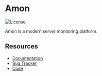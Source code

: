 Amon
===============================================

[![License](https://img.shields.io/github/license/Graylog2/graylog2-server.svg)](https://www.gnu.org/licenses/gpl-3.0.txt)




Amon is a modern server monitoring platform.



Resources
---------

* [Documentation](https://amon.cx/docs/)
* [Bug Tracker](https://github.com/amonapp/amon/issues)
* [Code](https://github.com/amonapp/amon)
